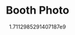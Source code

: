 ---
title: "Booth Photo"
date: 1711298529.1407187
image: "img/booth-setup1.jpeg"
description: "Setup"
---